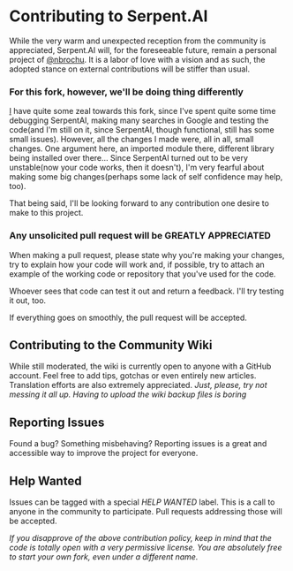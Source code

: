 # Contributing to Serpent.AI

While the very warm and unexpected reception from the community is appreciated, Serpent.AI will, for the foreseeable future, remain a personal project of [@nbrochu](https://github.com/nbrochu). It is a labor of love with a vision and as such, the adopted stance on external contributions will be stiffer than usual.

### For this fork, however, we'll be doing thing differently

[I](https://github.com/Martyn0324) have quite some zeal towards this fork, since I've spent quite some time debugging SerpentAI, making many searches in Google and testing the code(and I'm still on it, since SerpentAI, though functional, still has some small issues).
However, all the changes I made were, all in all, small changes. One argument here, an imported module there, different library being installed over there... Since SerpentAI turned out to be very unstable(now your code works, then it doesn't), I'm very fearful about making some big changes(perhaps some lack of self confidence may help, too).

That being said, I'll be looking forward to any contribution one desire to make to this project.

### Any unsolicited pull request will be GREATLY APPRECIATED

When making a pull request, please state why you're making your changes, try to explain how your code will work and, if possible, try to attach an example of the working code or repository that you've used for the code.

Whoever sees that code can test it out and return a feedback. I'll try testing it out, too.

If everything goes on smoothly, the pull request will be accepted.

## Contributing to the Community Wiki

While still moderated, the wiki is currently open to anyone with a GitHub account. Feel free to add tips, gotchas or even entirely new articles. Translation efforts are also extremely appreciated.
*Just, please, try not messing it all up. Having to upload the wiki backup files is boring*

## Reporting Issues

Found a bug? Something misbehaving? Reporting issues is a great and accessible way to improve the project for everyone.

## Help Wanted

Issues can be tagged with a special *HELP WANTED* label. This is a call to anyone in the community to participate. Pull requests addressing those will be accepted.

*If you disapprove of the above contribution policy, keep in mind that the code is totally open with a very permissive license. You are absolutely free to start your own fork, even under a different name.*
